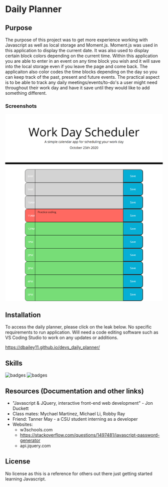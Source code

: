 # Daily Planner

## Purpose

The purpose of this project was to get more experience working with Javascript as well as local storage and Moment.js. Moment.js was used in this application to display the current date. It was also used to display certain block colors depending on the current time. Within this application you are able to enter in an event on any time block you wish and it will save into the local storage even if you leave the page and come back. The applicaiton also color codes the time blocks depending on the day so you can keep track of the past, present and future events. The practical aspect is to be able to track any daily meetings/events/to-do's a user might need throughout their work day and have it save until they would like to add something different.

### Screenshots

![Image of daily planner application](assets/images/devs_daily_planner_screenshot.png)

## Installation

To access the daily planner, please click on the leak below. No specific requirements to run application. Will need a code editing software such as VS Coding Studio to work on any updates or additions.

https://dbailey11.github.io/devs_daily_planner/

## Skills

![badges](https://img.shields.io/badge/<SKILLS>-<JAVASCRIPT>-informational?style=flat&logo=<LOGO_NAME>&logoColor=white&color=2bbc8a)
![badges](https://img.shields.io/badge/<SKILLS>-<MOMENT.JS>-informational?style=flat&logo=<LOGO_NAME>&logoColor=white&color=2bbc8a)

## Resources (Documentation and other links)

- "Javascript & JQuery, interactive front-end web development" - Jon Duckett
- Class mates: Mychael Martinez, Michael Li, Robby Ray
- Friend: Tanner May - a CSU student interning as a developer
- Websites:
  - w3schools.com
  - https://stackoverflow.com/questions/1497481/javascript-password-generator
  - api.jquery.com

## License

No license as this is a reference for others out there just getting started learning Javascript.
